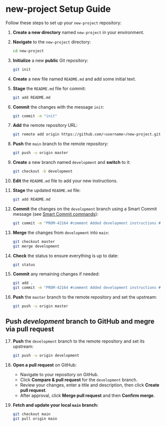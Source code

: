 # new-project Setup Guide

Follow these steps to set up your `new-project` repository:

1. **Create a new directory** named `new-project` in your environment.
2. **Navigate** to the `new-project` directory:

   ```bash
   cd new-project
   ```
3. **Initialize** a new **public** Git repository:

   ```bash
   git init
   ```
4. **Create** a new file named `README.md` and add some initial text.
5. **Stage** the `README.md` file for commit:

   ```bash
   git add README.md
   ```
6. **Commit** the changes with the message `init`:

   ```bash
   git commit -m "init"
   ```
7. **Add** the remote repository URL:

   ```bash
   git remote add origin https://github.com/<username>/new-project.git
   ```
8. **Push** the `main` branch to the remote repository:

   ```bash
   git push -u origin master
   ```
9. **Create** a new branch named `development` and **switch** to it:

   ```bash
   git checkout -b development
   ```
10. **Edit** the `README.md` file to add your new instructions.
11. **Stage** the updated `README.md` file:

    ```bash
    git add README.md
    ```
12. **Commit** the changes on the `development` branch using a Smart Commit message (see [Smart Commit commands](https://support.atlassian.com/jira-software-cloud/docs/process-issues-with-smart-commits/#Smart-Commit-commands)):

    ```bash
    git commit -m "PROM-42164 #comment Added development instructions #time 1h"
    ```
13. **Merge** the changes from `development` into `main`:

    ```bash
    git checkout master
    git merge development
    ```
14. **Check** the status to ensure everything is up to date:

    ```bash
    git status
    ```
15. **Commit** any remaining changes if needed:

    ```bash
    git add .
    git commit -m "PROM-42164 #comment Added development instructions #time 1h"
    ```
16. **Push** the `master` branch to the remote repository and set the upstream:

    ```bash
    git push -u origin master
    ```
    
## Push ***development*** branch to GitHub and megre via pull request
17. **Push** the `development` branch to the remote repository and set its upstream:

    ```bash
    git push -u origin development
    ```

18. **Open a pull request** on GitHub:

    * Navigate to your repository on GitHub.
    * Click **Compare & pull request** for the `development` branch.
    * Review your changes, enter a title and description, then click **Create pull request**.
    * After approval, click **Merge pull request** and then **Confirm merge**.

19. **Fetch and update your local `main` branch:**

    ```bash
    git checkout main
    git pull origin main
    ```
